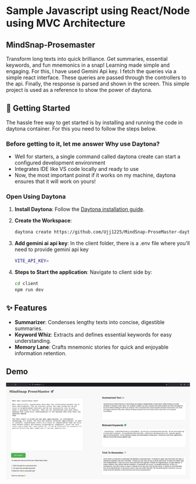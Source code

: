 # Sample Javascript using React/Node using MVC Architecture

## MindSnap-Prosemaster

Transform long texts into quick brilliance. Get summaries, essential keywords, and fun mnemonics in a snap! Learning made simple and engaging. For this, I have used Gemini Api key. I fetch the queries via a simple react interface. These queries are passed through the controllers to the api. Finally, the response is parsed and shown in the screen. This simple project is used as a reference to show the power of daytona.

## 🚀 Getting Started  
The hassle free way to get started is by installing and running the code in daytona container. For this you need to follow the steps below.

### Before getting to it, let me answer Why use Daytona?
- Well for starters, a single command called daytona create can start a configured development environment
- Integrates IDE like VS code locally and ready to use
- Now, the most important poinst if it works on my machine, daytona ensures that it will work on yours!

### Open Using Daytona  

1. **Install Daytona**: Follow the [Daytona installation guide](https://www.daytona.io/docs/installation/installation/).  

2. **Create the Workspace**:  
   ```bash  
   daytona create https://github.com/Ujj1225/MindSnap-ProseMaster-daytona.git 
   ```  

3. **Add gemini ai api key**:
   In the client folder, there is a .env file where you'll need to provide gemini api key
   ```bash
   VITE_API_KEY=
   ```

5. **Steps to Start the application**:
   Navigate to client side by: 

   ```bash
   cd client
   npm run dev
   ```

## ✨ Features  

- **Summarizer**: Condenses lengthy texts into concise, digestible summaries.
- **Keyword Whiz**: Extracts and defines essential keywords for easy understanding.
- **Memory Lane**: Crafts mnemonic stories for quick and enjoyable information retention.

## Demo
![Demo of Interface](image.png)
